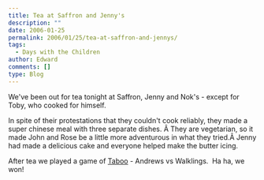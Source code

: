 ```yaml
---
title: Tea at Saffron and Jenny's
description: ""
date: 2006-01-25
permalink: 2006/01/25/tea-at-saffron-and-jennys/
tags:
  - Days with the Children
author: Edward
comments: []
type: Blog
---
```


We\'ve been out for tea tonight at Saffron, Jenny and Nok\'s - except
for Toby, who cooked for himself.

In spite of their protestations that they couldn\'t cook reliably, they
made a super chinese meal with three separate dishes. Â They are
vegetarian, so it made John and Rose be a little more adventurous in
what they tried.Â Jenny had made a delicious cake and everyone helped
make the butter icing.

After tea we played a game of [Taboo][1] - Andrews vs Walklings.  Ha ha,
we won!



[1]: https://www.boardgamegeek.com/game/1111
